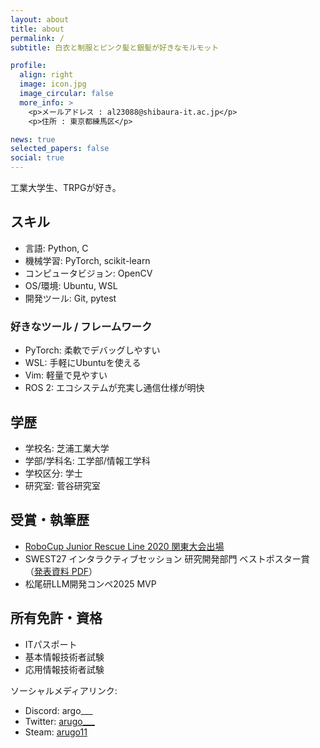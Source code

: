 ```yaml
---
layout: about
title: about
permalink: /
subtitle: 白衣と制服とピンク髪と銀髪が好きなモルモット

profile:
  align: right
  image: icon.jpg
  image_circular: false
  more_info: >
    <p>メールアドレス : al23088@shibaura-it.ac.jp</p>
    <p>住所 : 東京都練馬区</p>

news: true
selected_papers: false
social: true
---
```


工業大学生、TRPGが好き。

## スキル

- 言語: Python, C
- 機械学習: PyTorch, scikit-learn
- コンピュータビジョン: OpenCV
- OS/環境: Ubuntu, WSL
- 開発ツール: Git, pytest

### 好きなツール / フレームワーク
- PyTorch: 柔軟でデバッグしやすい
- WSL: 手軽にUbuntuを使える
- Vim: 軽量で見やすい
- ROS 2: エコシステムが充実し通信仕様が明快

## 学歴

- 学校名: 芝浦工業大学
- 学部/学科名: 工学部/情報工学科
- 学校区分: 学士
- 研究室: 菅谷研究室

## 受賞・執筆歴

- [RoboCup Junior Rescue Line 2020 関東大会出場](/projects/robocup-rescue-line-2019-2025/)
- SWEST27 インタラクティブセッション 研究開発部門 ベストポスター賞（[発表資料 PDF](/assets/pdf/2025_SWEST_%E5%B5%8B%E4%B8%AD.pdf)）
- 松尾研LLM開発コンペ2025 MVP

## 所有免許・資格

- ITパスポート
- 基本情報技術者試験
- 応用情報技術者試験

ソーシャルメディアリンク:
- Discord: argo___
- Twitter: [arugo\_\_\_](https://twitter.com/arugo___)
- Steam: [arugo11](https://steamcommunity.com/id/arugo11)
